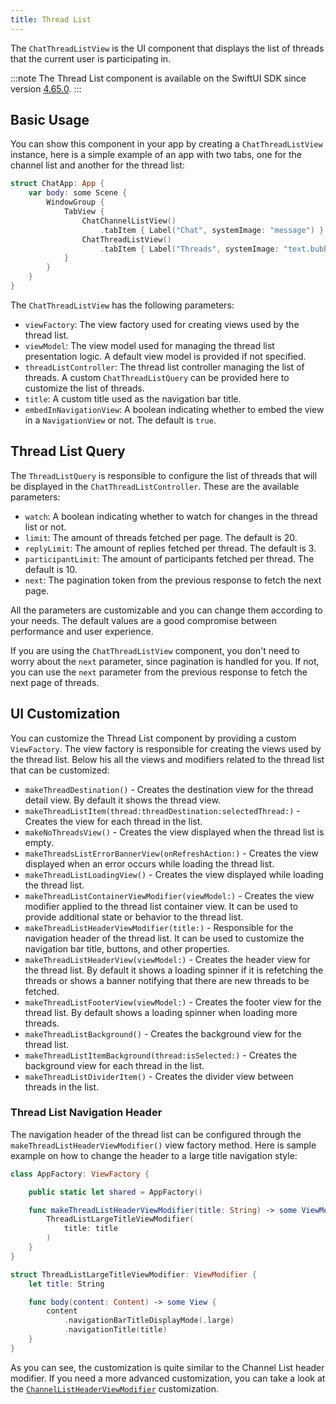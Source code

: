 ```yaml
---
title: Thread List
---
```


The `ChatThreadListView` is the UI component that displays the list of threads that the current user is participating in.

:::note
The Thread List component is available on the SwiftUI SDK since version [4.65.0](https://github.com/GetStream/stream-chat-swiftui/releases/tag/4.65.0).
:::

## Basic Usage

You can show this component in your app by creating a `ChatThreadListView` instance, here is a simple example of an app with two tabs, one for the channel list and another for the thread list:

```swift
struct ChatApp: App {
    var body: some Scene {
        WindowGroup {
            TabView {
                ChatChannelListView()
                    .tabItem { Label("Chat", systemImage: "message") }
                ChatThreadListView()
                    .tabItem { Label("Threads", systemImage: "text.bubble") }
            }
        }
    }
}
```

The `ChatThreadListView` has the following parameters:
- `viewFactory`: The view factory used for creating views used by the thread list.
- `viewModel`: The view model used for managing the thread list presentation logic. A default view model is provided if not specified.
- `threadListController`: The thread list controller managing the list of threads. A custom `ChatThreadListQuery` can be provided here to customize the list of threads.
- `title`: A custom title used as the navigation bar title.
- `embedInNavigationView`: A boolean indicating whether to embed the view in a `NavigationView` or not. The default is `true`.

## Thread List Query

The `ThreadListQuery` is responsible to configure the list of threads that will be displayed in the `ChatThreadListController`. These are the available parameters:

- `watch`: A boolean indicating whether to watch for changes in the thread list or not.
- `limit`: The amount of threads fetched per page. The default is 20.
- `replyLimit`: The amount of replies fetched per thread. The default is 3.
- `participantLimit`: The amount of participants fetched per thread. The default is 10.
- `next`: The pagination token from the previous response to fetch the next page.

All the parameters are customizable and you can change them according to your needs. The default values are a good compromise between performance and user experience.

If you are using the `ChatThreadListView` component, you don't need to worry about the `next` parameter, since pagination is handled for you. If not, you can use the `next` parameter from the previous response to fetch the next page of threads.

## UI Customization

You can customize the Thread List component by providing a custom `ViewFactory`. The view factory is responsible for creating the views used by the thread list. Below his all the views and modifiers related to the thread list that can be customized:
- `makeThreadDestination()` - Creates the destination view for the thread detail view. By default it shows the thread view.
- `makeThreadListItem(thread:threadDestination:selectedThread:)` - Creates the view for each thread in the list.
- `makeNoThreadsView()` - Creates the view displayed when the thread list is empty.
- `makeThreadsListErrorBannerView(onRefreshAction:)` - Creates the view displayed when an error occurs while loading the thread list.
- `makeThreadListLoadingView()` - Creates the view displayed while loading the thread list.
- `makeThreadListContainerViewModifier(viewModel:)` - Creates the view modifier applied to the thread list container view. It can be used to provide additional state or behavior to the thread list.
- `makeThreadListHeaderViewModifier(title:)` - Responsible for the navigation header of the thread list. It can be used to customize the navigation bar title, buttons, and other properties.
- `makeThreadListHeaderView(viewModel:)` - Creates the header view for the thread list. By default it shows a loading spinner if it is refetching the threads or shows a banner notifying that there are new threads to be fetched.
- `makeThreadListFooterView(viewModel:)` - Creates the footer view for the thread list. By default shows a loading spinner when loading more threads.
- `makeThreadListBackground()` - Creates the background view for the thread list.
- `makeThreadListItemBackground(thread:isSelected:)` - Creates the background view for each thread in the list.
- `makeThreadListDividerItem()` - Creates the divider view between threads in the list.

### Thread List Navigation Header

The navigation header of the thread list can be configured through the `makeThreadListHeaderViewModifier()` view factory method. Here is sample example on how to change the header to a large title navigation style:

```swift
class AppFactory: ViewFactory {

    public static let shared = AppFactory()

    func makeThreadListHeaderViewModifier(title: String) -> some ViewModifier {
        ThreadListLargeTitleViewModifier(
            title: title
        )
    }
}

struct ThreadListLargeTitleViewModifier: ViewModifier {
    let title: String

    func body(content: Content) -> some View {
        content
            .navigationBarTitleDisplayMode(.large)
            .navigationTitle(title)
    }
}
```

As you can see, the customization is quite similar to the Channel List header modifier. If you need a more advanced customization, you can take a look at the [`ChannelListHeaderViewModifier`](../swiftui/channel-list-components/channel-list-header.md) customization.

